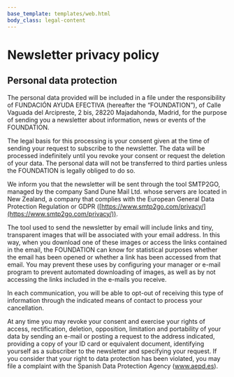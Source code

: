 ```yaml
---
base_template: templates/web.html
body_class: legal-content
---
```


# Newsletter privacy policy

## Personal data protection

The personal data provided will be included in a file under the responsibility of FUNDACIÓN AYUDA EFECTIVA (hereafter the “FOUNDATION”), of Calle Vaguada del Arcipreste, 2 bis, 28220 Majadahonda, Madrid, for the purpose of sending you a newsletter about information, news or events of the FOUNDATION.

The legal basis for this processing is your consent given at the time of sending your request to subscribe to the newsletter. The data will be processed indefinitely until you revoke your consent or request the deletion of your data. The personal data will not be transferred to third parties unless the FOUNDATION is legally obliged to do so.

We inform you that the newsletter will be sent through the tool SMTP2GO, managed by the company Sand Dune Mail Ltd. whose servers are located in New Zealand, a company that complies with the European General Data Protection Regulation or GDPR ([https://www.smtp2go.com/privacy/](https://www.smtp2go.com/privacy/)).

The tool used to send the newsletter by email will include links and tiny, transparent images that will be associated with your email address. In this way, when you download one of these images or access the links contained in the email, the FOUNDATION can know for statistical purposes whether the email has been opened or whether a link has been accessed from that email. You may prevent these uses by configuring your manager or e-mail program to prevent automated downloading of images, as well as by not accessing the links included in the e-mails you receive.

In each communication, you will be able to opt-out of receiving this type of information through the indicated means of contact to process your cancellation.

At any time you may revoke your consent and exercise your rights of access, rectification, deletion, opposition, limitation and portability of your data by sending an e-mail or posting a request to the address indicated, providing a copy of your ID card or equivalent document, identifying yourself as a subscriber to the newsletter and specifying your request. If you consider that your right to data protection has been violated, you may file a complaint with the Spanish Data Protection Agency (www.aepd.es).
